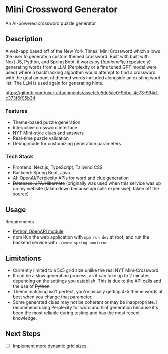 # Mini Crossword Generator
An AI-powered crossword puzzle generator
## Description
A web-app based off of the New York Times' Mini Crossword which allows the user to generate a custom themed crossword.
Built with built with Next.JS, Python, and Spring Boot, it works by (*(optionally)* repeatedly) generating words from a LLM (Perplexity or a fine tuned GPT model were used) where a backtracking algorithm would attempt to find a crossword with the goal amount of themed words included alongside an existing word list. The LLM is used again for generating hints.

https://github.com/user-attachments/assets/e5dc5ae0-9bbc-4c73-994d-c373f6f05b34

### Features
- Theme-based puzzle generation
- Interactive crossword interface
- NYT Mini-style clues and answers
- Real-time puzzle validation
- Debug mode for customizing generation parameters

### Tech Stack
- Frontend: Next.js, TypeScript, Tailwind CSS
- Backend: Spring Boot, Java
- AI: OpenAI/Perplexity APIs for word and clue generation
- ~~Database: JPA/Hibernate~~ (originally was used when this service was up on my website (taken down because api calls expensive), taken off the source)
## Usage
Requirements
- [Python OpenAPI module](https://pypi.org/project/openai/)
- npm
Run the web application with `npm run dev` at root, and run the backend service with `./mvnw spring-boot:run`
## Limitations
- Currently limited to a 5x5 grid size unlike the real NYT Mini-Crossword
- It can be a slow generation process, as it can take up to 2 minutes depending on the settings you establish. This is due to the API calls and the use of ~~Python~~.
- Theme matching isn't perfect, you're usually getting 4-5 theme words at best when you change that parameter.
- Some generated clues may not be coherant or may be inappropriate. I recommend using Perplexity for word and hint generation because it's been the most reliable during testing and has the most recent knowledge.
## Next Steps
- [ ] Implement more dynamic grid sizes.
